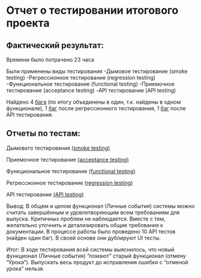 # Отчет о тестировании итогового проекта

## Фактический результат:

Времени было потрачено 23 часа

Были применены виды тестирования
-Дымовое тестирование (smoke testing) 
-Регрессионное тестирование (regression testing)
-Функциональное тестирование (functional testing)
-Приемочное тестирование (acceptance testing)
-API тестирование (API testing)

Найдено 4 [бага](https://kuzminsky.atlassian.net/jira/software/projects/MP1/boards/8)  (по итогу объединены в один, т.к. найдены в одном функционале), 1 [баг](https://kuzminsky.atlassian.net/jira/software/projects/MP1/boards/8?selectedIssue=MP1-3) после регрессионного тестирования, 1 [баг](https://kuzminsky.atlassian.net/jira/software/projects/MP1/boards/8?selectedIssue=MP1-4) после API тестирования.

## Отчеты по тестам:

Дымового тестирования [(smoke testing)](https://app.qase.io/public/report/eaefac2b79a043129cd20a5014ad2c37d097523e) 

Приемочное тестирование [(acceptance testing)](https://app.qase.io/public/report/3fa97ca371c7dd6c19a77db2c4caf48c65b85967)

Функциональное тестирование [(functional testing)](https://github.com/ELvovo7/-1-2-Skypro-/tree/main/pic/functional%20testing)

Регрессионное тестирование [(regression testing)](https://github.com/ELvovo7/-1-2-Skypro-/tree/main/pic/regression%20testing)

API тестирование [(API testing)](https://github.com/ELvovo7/-1-2-Skypro-/tree/main/pic/API%20testing)

Вывод:
В общем и целом функционал (Личные события) системы можно считать завершённым и удовлетворяющим всем требованиям для выпуска. Критичных проблем не наблюдается. Вместе с тем, желательно уточнить и детализировать общие требования к документации.
В процессе работы было проведено 10 API тестов (найден один баг). В своей основе они дублируют UI тесты.

Итог:
В ходе тестирования всей системы выяснилось, что новый функционал (Личные события) “ломают” старый функционал (отмену “Урока”). Выпускать весь продукт до исправления ошибки с “отменой урока” нельзя.
